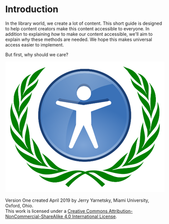 # Introduction

In the library world, we create a lot of content. This short guide is designed to help content creators make this content accessible to everyone. In addition to explaining _how_ to make our content accessible, we'll aim to explain _why_ these methods are needed. We hope this makes universal access easier to implement.  

But first, why should we care?

![We can&apos;t sit on our laurels and assume that our content can be used by everyone.](.gitbook/assets/1000px-web_accessibility_laurel.svg.png)



Version One created April 2019 by Jerry Yarnetsky, Miami University, Oxford, Ohio.   
This work is licensed under a [Creative Commons Attribution-NonCommercial-ShareAlike 4.0 International License](http://creativecommons.org/licenses/by-nc-sa/4.0/).

